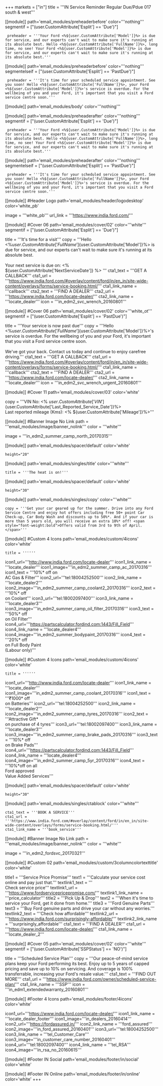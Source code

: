 +++
markets = ["in"]
title = '''IN Service Reminder Regular Due/Pdue 017 south & west'''

[[module]]
path='email_modules/preheaderbefore'
color='''nothing'''
segmentif = ["(user.CustomAttribute['Esplit'] == 'Due')"]

	 preheader = '''Your Ford <%${user.CustomAttribute['Model']}%> is due for service, and our experts can't wait to make sure it's running at its absolute best. Hello <%${user.CustomAttribute['FullName']}%>, long time, no see! Your Ford <%${user.CustomAttribute['Model']}%> is due for service, and our experts can't wait to make sure it's running at its absolute best.'''

[[module]]
path='email_modules/preheaderbefore'
color='''nothing'''
segmentelseif = ["(user.CustomAttribute['Esplit'] == 'PastDue')"]

	 preheader = '''It's time for your scheduled service appointment. See you soon! Hello <%${user.CustomAttribute['FullName']}%>, your Ford <%${user.CustomAttribute['Model']}%>'s service is overdue. For the wellbeing of you and your Ford, it's important that you visit a Ford service centre soon.'''

[[module]]
path='email_modules/body'
color='''nothing'''

[[module]]
path='email_modules/preheaderafter'
color='''nothing'''
segmentif = ["(user.CustomAttribute['Esplit'] == 'Due')"]

	 preheader = '''Your Ford <%${user.CustomAttribute['Model']}%> is due for service, and our experts can't wait to make sure it's running at its absolute best. Hello <%${user.CustomAttribute['FullName']}%>, long time, no see! Your Ford <%${user.CustomAttribute['Model']}%> is due for service, and our experts can't wait to make sure it's running at its absolute best.'''

[[module]]
path='email_modules/preheaderafter'
color='''nothing'''
segmentelseif = ["(user.CustomAttribute['Esplit'] == 'PastDue')"]

	 preheader = '''It's time for your scheduled service appointment. See you soon! Hello <%${user.CustomAttribute['FullName']}%>, your Ford <%${user.CustomAttribute['Model']}%>'s service is overdue. For the wellbeing of you and your Ford, it's important that you visit a Ford service centre soon.'''
 
[[module]] #Header Logo
path='email_modules/header/logodesktop'
color='white_pb'

  image = '''white_pb'''
  url_link = '''https://www.india.ford.com/'''

[[module]] #Cover 06
path='email_modules/cover/02'
color='''white'''
segmentif = ["(user.CustomAttribute['Esplit'] == 'Due')"]

  title = '''It's time for a visit'''
  copy = '''Hello <%${user.CustomAttribute['FullName']}%><br /><br />Long time, no see! Your Ford <%${user.CustomAttribute['Model']}%> is due for service, and our experts can't wait to make sure it's running at its absolute best.<br /><br />Your next service is due on: <% ${user.CustomAttribute['NextServiceDate']} %> '''
  cta1_text = '''GET A CALLBACK'''
  cta1_url = '''https://www.india.ford.com/#overlay/content/ford/in/en_in/site-wide-content/overlays/forms/service-booking.html/'''
  cta1_link_name = '''callback'''
  cta2_text = '''FIND A DEALER'''
  cta2_url = '''https://www.india.ford.com/locate-dealer/'''
  cta2_link_name = '''locate_dealer'''
  icon = '''in_edm2_svc_wrench_20160801'''

[[module]] #Cover 06
path='email_modules/cover/02'
color='''white_ot'''
segmentif = ["(user.CustomAttribute['Esplit'] == 'PastDue')"]

  title = '''Your service is now past due'''
  copy = '''Hello <%${user.CustomAttribute['FullName']}%><br /><br />Your Ford <%${user.CustomAttribute['Model']}%>'s service is overdue. For the wellbeing of you and your Ford, it's important that you visit a Ford service centre soon.<br /><br />We've got your back. Contact us today and continue to enjoy carefree driving.'''
  cta1_text = '''GET A CALLBACK'''
  cta1_url = '''https://www.india.ford.com/#overlay/content/ford/in/en_in/site-wide-content/overlays/forms/service-booking.html/'''
  cta1_link_name = '''callback'''
  cta2_text = '''FIND A DEALER'''
  cta2_url = '''https://www.india.ford.com/locate-dealer/'''
  cta2_link_name = '''locate_dealer'''
  icon = '''in_edm2_svc_wrench_urgent_20160801'''

[[module]] #Cover 11
path='email_modules/cover/03'
color='white'

  copy = '''VIN No: <% ${user.CustomAttribute['VIN']}%><br />Last reported service date: <%${user.CustomAttribute['Last_Reported_Service_Date']}%><br />Last reported mileage (Kms): <% ${user.CustomAttribute['Mileage']}%>'''


[[module]] #Banner Image No Link
path = '''email_modules/image/banner_nolink'''
color = '''white'''
  
  image = '''in_edm2_summer_camp_north_20170315'''

[[module]]
path='email_modules/spacer/default'
color='white'

	height="20"

[[module]]
path='email_modules/singles/title'
color='''white'''
	
	title = '''The heat is on!'''

[[module]]
path='email_modules/spacer/default'
color='white'

	height="30"

[[module]]
path='email_modules/singles/copy'
color='''white'''
	
	copy = '''Get your car geared up for the summer. Drive into any Ford Service Centre and enjoy hot offers including free 50+ point Car Check-up, Car Body Wash and discounts up to 50%*. And if your car is more than 5 years old, you will receive an extra 10%* off! <span style="font-weight:bold">Offers valid from 3rd to 9th of April.</span>'''

[[module]] #Custom 4 Icons
path='email_modules/custom/4icons'
color='white'

	title = ''''''
  icon1_url='''http://www.india.ford.com/locate-dealer'''
  icon1_link_name = '''locate_dealer'''
  icon1_image='''in_edm2_summer_camp_ac_20170316'''
  icon1_text = '''10%* off on<br />AC Gas & Filter'''
  icon2_url='''tel:18004252500'''
  icon2_link_name = '''locate_dealer2'''
  icon2_image='''in_edm2_summer_camp_coolant2_20170316'''
  icon2_text = '''10%* off<br />on Coolant'''
  icon3_url='''tel:18002097400'''
  icon3_link_name = '''locate_dealer3'''
  icon3_image='''in_edm2_summer_camp_oil_filter_20170316'''
  icon3_text = '''50%* off<br />on Oil Filter'''
  icon4_url='''https://partscalculator.fordind.com:1443/Fill_Field'''
  icon4_link_name = '''locate_dealer4'''
  icon4_image='''in_edm2_summer_bodypaint_20170316'''
  icon4_text = '''20%* off<br />on Full Body Paint<br />(Labour only)'''
  
  [[module]] #Custom 4 Icons
path='email_modules/custom/4icons'
color='white'

	title = ''''''
  icon1_url='''http://www.india.ford.com/locate-dealer'''
  icon1_link_name = '''locate_dealer'''
  icon1_image='''in_edm2_summer_camp_coolant_20170316'''
  icon1_text = '''&#8377;1000* off<br />on Batteries'''
  icon2_url='''tel:18004252500'''
  icon2_link_name = '''locate_dealer2'''
  icon2_image='''in_edm2_summer_camp_tyres_20170316'''
  icon2_text = '''Attractive Gift*<br />on purchase of 4 tyres'''
  icon3_url='''tel:18002097400'''
  icon3_link_name = '''locate_dealer3'''
  icon3_image='''in_edm2_summer_camp_brake_pads_20170316'''
  icon3_text = '''10%* off<br />on Brake Pads'''
  icon4_url='''https://partscalculator.fordind.com:1443/Fill_Field'''
  icon4_link_name = '''locate_dealer4'''
  icon4_image='''in_edm2_summer_camp_5yr_20170316'''
  icon4_text = '''10%*off on all<br />Ford approved<br />Value Added Services'''

[[module]]
path='email_modules/spacer/default'
color='white'

	height="30"

[[module]]
path='email_modules/singles/ctablock'
color='''white'''
	
	cta1_text = '''BOOK A SERVICE'''
	cta1_url = '''https://www.india.ford.com/#overlay/content/ford/in/en_in/site-wide-content/overlays/forms/service-booking.html/'''
	cta1_link_name = '''book_service'''
    
[[module]] #Banner Image No Link
path = '''email_modules/image/banner_nolink'''
color = '''white'''

  image = '''in_edm2_fordsvc_20170321'''

[[module]] #Custom 02
path='email_modules/custom/3columncolortexttitle'
color='white'

  title1 = '''Service Price Promise'''
  text1 = '''Calculate your service cost online and pay just that.'''
  textlink1_text = '''<br />Check service price'''
  textlink1_url = '''https://www.fordservicepricepromise.com/'''
  textlink1_link_name = '''price_calculator'''
  title2 = '''Pick Up & Drop'''
  text2 = '''When it's time to service your Ford, get it done from home.'''
  title3 = '''Ford Genuine Parts'''
  text3 = '''Buy Ford genuine parts and drive your car without any worries.'''
  textlink2_text = '''Check how affordable'''
  textlink2_url = '''https://www.india.ford.com/surprisingly-affordable/'''
  textlink2_link_name = '''surprisingly_affordable'''
  cta1_text = '''FIND A DEALER'''
  cta1_url = '''https://www.india.ford.com/locate-dealer/'''
  cta1_link_name = '''locate_dealer_2'''

[[module]] #Cover 05
path='email_modules/cover/02'
color='''white'''
segmentif = ["(user.CustomAttribute['SSPStatus'] == 'NO')"]

  title = '''Scheduled Service Plan'''
  copy = '''Our peace-of-mind service plans keep your Ford performing its best. Enjoy up to 5 years of capped pricing and save up to 10% on servicing. And coverage is 100% transferrable, increasing your Ford's resale value.'''
  cta1_text = '''FIND OUT MORE'''
  cta1_url = '''https://www.india.ford.com/owner/scheduled-service-plan/'''
  cta1_link_name = '''SSP'''
  icon = '''in_edm1_extendedwarranty_20160801'''

[[module]] #Footer 4 Icons
path='email_modules/footer/4icons'
color='white'

  icon1_url='''https://www.india.ford.com/locate-dealer/'''
  icon1_link_name = '''locate_dealer_footer'''
  icon1_image='''in_dealers_20160414'''
  icon2_url='''https://fordassured.in/'''
  icon2_link_name = '''ford_assured'''
  icon2_image='''in_ford_assured_20160401'''
  icon3_url='''tel:18004252500'''
  icon3_link_name = '''tel_Customer_Care'''
  icon3_image='''in_customer_care_number_20160401'''
  icon4_url='''tel:18002097400'''
  icon4_link_name = '''tel_RSA'''
  icon4_image='''in_rsa_no_20160615'''
    
[[module]] #Footer IN Social
path='email_modules/footer/in/social'
color='white'

[[module]] #Footer IN Online
path='email_modules/footer/in/online'
color='white'
+++